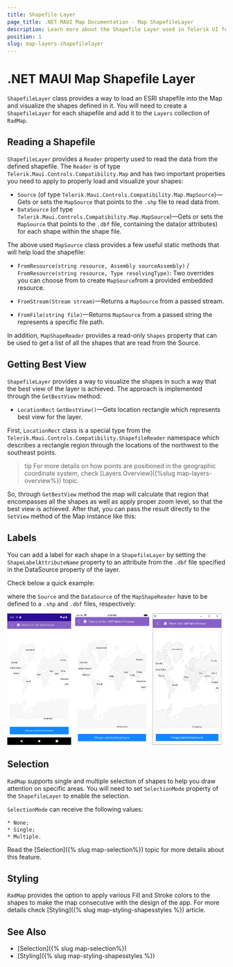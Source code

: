 ```yaml
---
title: Shapefile Layer
page_title: .NET MAUI Map Documentation - Map ShapefileLayer
description: Learn more about the Shapefile Layer used in Telerik UI for .NET MAUI Map control.
position: 1
slug: map-layers-shapefilelayer
---
```


# .NET MAUI Map Shapefile Layer

`ShapefileLayer` class provides a way to load an ESRI shapefile into the Map and visualize the shapes defined in it. You will need to create a `ShapefileLayer` for each shapefile and add it to the `Layers` collection of `RadMap`.

## Reading a Shapefile

`ShapefileLayer` provides a `Reader` property used to read the data from the defined shapefile. The `Reader` is of type `Telerik.Maui.Controls.Compatibility.Map` and has two important properties you need to apply to properly load and visualize your shapes:

* `Source` (of type `Telerik.Maui.Controls.Compatibility.Map.MapSource`)&mdash;Gets or sets the `MapSource` that points to the `.shp` file to read data from. 
* `DataSource` (of type `Telerik.Maui.Controls.Compatibility.Map.MapSource`)&mdash;Gets or sets the `MapSource` that points to the `.dbf` file, containing the data(or attributes) for each shape within the shape file. 

The above used `MapSource` class provides a few useful static methods that will help load the shapefile:

* `FromResource(string resource, Assembly sourceAssembly)` / `FromResource(string resource, Type resolvingType)`: Two overrides you can choose from to create `MapSource`from a provided embedded resource. 

* `FromStream(Stream stream)`&mdash;Returns a `MapSource` from a passed stream.
* `FromFile(string file)`&mdash;Returns `MapSource` from a passed string the represents a specific file path.

In addition, `MapShapeReader` provides a read-only `Shapes` property that can be used to get a list of all the shapes that are read from the Source. 

## Getting Best View

`ShapefileLayer` provides a way to visualize the shapes in such a way that the best view of the layer is achieved. The approach is implemented through the `GetBestView` method:

*  `LocationRect` `GetBestView()`&mdash;Gets location rectangle which represents best view for the layer.

First, `LocationRect` class is a special type from the `Telerik.Maui.Controls.Compatibility.ShapefileReader` namespace which describes a rectangle region through the locations of the northwest to the southeast points.  

>tip For more details on how points are positioned in the geographic coordinate system, check [Layers Overview]({%slug map-layers-overview%}) topic. 

So, through `GetBestView` method the map will calculate that region that encompasses all the shapes as well as apply proper zoom level, so that the best view is achieved. After that, you can pass the result directly to the `SetView` method of the Map instance like this:

<snippet id='map-setbestview-code' />

## Labels

You can add a label for each shape in a `ShapefileLayer` by setting the `ShapeLabelAttributeName` property to an attribute from the `.dbf` file specified in the DataSource property of the layer.

Check below a quick example:

<snippet id='map-labels-xaml' />

where the `Source` and the `DataSource` of the `MapShapeReader` have to be defined to a `.shp` and `.dbf` files, respectively:

<snippet id='map-labels-settintsource' />

![.NET MAUI Map Shape Layer Labels](../images/map_shapelayer_labels.png)

## Selection

`RadMap` supports single and multiple selection of shapes to help you draw attention on specific areas. You will need to set `SelectionMode` property of the `ShapefileLayer` to enable the selection. 

`SelectionMode` can receive the following values:

	* None;
	* Single;
	* Multiple.

Read the [Selection]({% slug map-selection%}) topic for more details about this feature.

## Styling

`RadMap` provides the option to apply various Fill and Stroke colors to the shapes to make the map consecutive with the design of the app. For more details check [Styling]({% slug map-styling-shapesstyles %}) article. 

## See Also

- [Selection]({% slug map-selection%})
- [Styling]({% slug map-styling-shapesstyles %})
